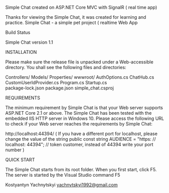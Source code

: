 

Simple Chat created on ASP.NET Core MVC with SignalR ( real time app)

Thanks for viewing the Simple Chat, it was created for learning and practice. Simple Chat - a simple pet project ( realtime Web App 

Build Status

Simple Chat version 1.1

INSTALLATION

Please make sure the release file is unpacked under a Web-accessible directory. You shall see the following files and directories:

Controllers/
Models/
Properties/
wwwroot/
AuthOptions.cs
ChatHub.cs  
CustomUserIdProvider.cs
Program.cs
Startup.cs  
package-lock.json
package.json
simple_chat.csproj

REQUIREMENTS

The minimum requirement by Simple Chat is that your Web server supports ASP.NET Core 2.1 or above. The Simple Chat has been tested with the embedded IIS HTTP server in Windows 10. Please access the following URL to check if your Web server reaches the requirements by Simple Chat:

http://localhost:44394/ ( If you have a different port for localhost, please change the value of the string public const string AUDIENCE = "https: // localhost: 44394"; // token customer, instead of 44394 write your port number  )

QUICK START

The Simple Chat starts from its root folder. When you first start, click F5. The server is started by the Visual Studio command F5

Kostyantyn Yachnytskyi yachnytskyi1992@gmail.com
